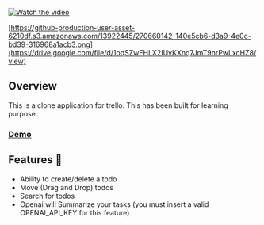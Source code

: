 [![Watch the video](https://github-production-user-asset-6210df.s3.amazonaws.com/13922445/270660142-140e5cb6-d3a9-4e0c-bd39-316968a1acb3.png)](https://drive.google.com/file/d/1oqSZwFHLX2IUvKXnq7JmT9nrPwLxcHZ8/view)

[https://github-production-user-asset-6210df.s3.amazonaws.com/13922445/270660142-140e5cb6-d3a9-4e0c-bd39-316968a1acb3.png](https://drive.google.com/file/d/1oqSZwFHLX2IUvKXnq7JmT9nrPwLxcHZ8/view)

## Overview

This is a clone application for trello. This has been built for learning purpose.

### [Demo](https://trello-clone-next-js-two.vercel.app/) 

## Features 🤩

- Ability to create/delete a todo
- Move (Drag and Drop) todos
- Search for todos
- Openai will Summarize your tasks (you must insert a valid  OPENAI_API_KEY for this feature)
  
